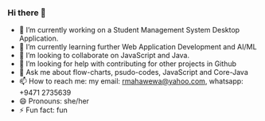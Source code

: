 ### Hi there 👋

<!--
**rmahawewa/rmahawewa** is a ✨ _special_ ✨ repository because its `README.md` (this file) appears on your GitHub profile.

Here are some ideas to get you started:

- 🔭 I’m currently working on ...
- 🌱 I’m currently learning ...
- 👯 I’m looking to collaborate on ...
- 🤔 I’m looking for help with ...
- 💬 Ask me about ...
- 📫 How to reach me: ...
- 😄 Pronouns: ...
- ⚡ Fun fact: ...
-->
- 🔭 I’m currently working on a Student Management System Desktop Application.
- 🌱 I’m currently learning further Web Application Development and AI/ML
- 👯 I’m looking to collaborate on JavaScript and Java.
- 🤔 I’m looking for help with contributing for other projects in Github
- 💬 Ask me about flow-charts, psudo-codes, JavaScript and Core-Java
- 📫 How to reach me: my email: rmahawewa@yahoo.com, whatsapp: +9471 2735639
- 😄 Pronouns: she/her
- ⚡ Fun fact: fun
